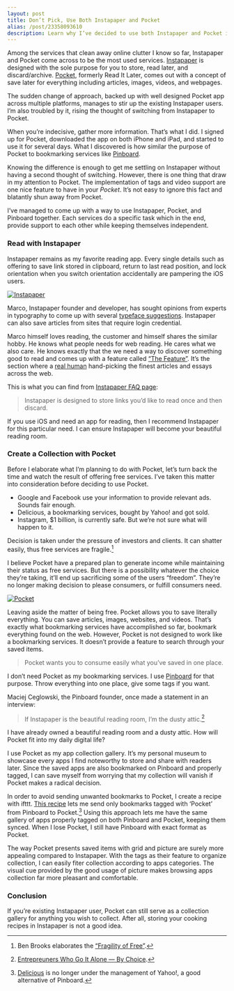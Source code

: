 ```yaml
---
layout: post
title: Don’t Pick, Use Both Instapaper and Pocket
alias: /post/23358093610
description: Learn why I’ve decided to use both Instapaper and Pocket instead of choosing only one read later service.
---
```

Among the services that clean away online clutter I know so far, Instapaper and Pocket come across to be the most used services. [Instapaper][1] is designed with the sole purpose for you to store, read later, and discard/archive. [Pocket][2], formerly Read It Later, comes out with a concept of save later for everything including articles, images, videos, and webpages. 

The sudden change of approach, backed up with well designed Pocket app across multiple platforms, manages to stir up the existing Instapaper users. I’m also troubled by it, rising the thought of switching from Instapaper to Pocket.

When you’re indecisive, gather more information. That’s what I did. I signed up for Pocket, downloaded the app on both iPhone and iPad, and started to use it for several days. What I discovered is how similar the purpose of Pocket to bookmarking services like [Pinboard][3].

Knowing the difference is enough to get me settling on Instapaper without having a second thought of switching. However, there is one thing that draw in my attention to Pocket. The implementation of tags and video support are one nice feature to have in your *Pocket*. It’s not easy to ignore this fact and blatantly shun away from Pocket.

I’ve managed to come up with a way to use Instapaper, Pocket, and Pinboard together. Each services do a specific task which in the end, provide support to each other while keeping themselves independent.

### Read with Instapaper
Instapaper remains as my favorite reading app. Every single details such as offering to save link stored in clipboard, return to last read position, and lock orientation when you switch orientation accidentally are pampering the iOS users.

[ ![Instapaper][img1] ](http://images.sayzlim.net/2012/05/compare_instapaper.jpg "Instapaper")

[img1]: http://images.sayzlim.net/2012/05/compare_instapaper.jpg "Instapaper"

Marco, Instapaper founder and developer, has sought opinions from experts in typography to come up with several [typeface suggestions][4]. Instapaper can also save articles from sites that require login credential.

Marco himself loves reading, the customer and himself shares the similar hobby. He knows what people needs for web reading. He cares what we also care. He knows exactly that the we need a way to discover something good to read and comes up with a feature called [“The Feature”][5]. It’s the section where a [real human][6] hand-picking the finest articles and essays across the web.

This is what you can find from [Instapaper FAQ page][7]:
> Instapaper is designed to store links you’d like to read once and then discard.

If you use iOS and need an app for reading, then I recommend Instapaper for this particular need. I can ensure Instapaper will become your beautiful reading room.

### Create a Collection with Pocket
Before I elaborate what I’m planning to do with Pocket, let’s turn back the time and watch the result of offering free services. I’ve taken this matter into consideration before deciding to use Pocket.

- Google and Facebook use your information to provide relevant ads. Sounds fair enough.
- Delicious, a bookmarking services, bought by Yahoo! and got sold.
- Instagram, $1 billion, is currently safe. But we’re not sure what will happen to it.

Decision is taken under the pressure of investors and clients. It can shatter easily, thus free services are fragile.[^1]

I believe Pocket have a prepared plan to generate income while maintaining their status as free services. But there is a possibility whatever the choice they’re taking, it’ll end up sacrificing some of the users “freedom”. They’re no longer making decision to please consumers, or fulfill consumers need.

[ ![Pocket][img2] ](http://images.sayzlim.net/2012/05/compare_pocket.jpg "Pocket ")

[img2]: http://images.sayzlim.net/2012/05/compare_pocket.jpg "Pocket "

Leaving aside the matter of being free. Pocket allows you to save literally everything. You can save articles, images, websites, and videos. That’s exactly what bookmarking services have accomplished so far, bookmark everything found on the web. However, Pocket is not designed to work like a bookmarking services. It doesn’t provide a feature to search through your saved items.

> Pocket wants you to consume easily what you’ve saved in one place.

I don’t need Pocket as my bookmarking services. I use [Pinboard][3] for that purpose. Throw everything into one place, give some tags if you want. 

Maciej Ceglowski, the Pinboard founder, once made a statement in an interview:

> If Instapaper is the beautiful reading room, I’m the dusty attic.[^2]

I have already owned a beautiful reading room and a dusty attic. How will Pocket fit into my daily digital life?

I use Pocket as my app collection gallery. It’s my personal museum to showcase every apps I find noteworthy to store and share with readers later. Since the saved apps are also bookmarked on Pinboard and properly tagged, I can save myself from worrying that my collection will vanish if Pocket makes a radical decision.

In order to avoid sending unwanted bookmarks to Pocket, I create a recipe with ifttt. [This recipe](http://ifttt.com/recipes/31264 "IFTTT Recipes") lets me send only bookmarks tagged with ‘Pocket’ from Pinboard to Pocket.[^3] Using this approach lets me have the same gallery of apps properly tagged on both Pinboard and Pocket, keeping them synced. When I lose Pocket, I still have Pinboard with exact format as Pocket.

The way Pocket presents saved items with grid and picture are surely more appealing compared to Instapaper. With the tags as their feature to organize collection, I can easily fiter collection according to apps categories. The visual cue provided by the good usage of picture makes browsing apps collection far more pleasant and comfortable.

### Conclusion
If you’re existing Instapaper user, Pocket can still serve as a collection gallery for anything you wish to collect. After all, storing your cooking recipes in Instapaper is not a good idea.

[^1]: Ben Brooks elaborates the [“Fragility of Free”](http://brooksreview.net/2011/03/fragility-free/ "Fragility of Free — The Brooks Review").

[^2]: [Entrepreuners Who Go It Alone — By Choice](http://content.time.com/time/specials/packages/article/0,28804,2094921_2094923_2094924,00.html "Entrepreneurs Who Go It Alone — By Choice - Ideas for ... - TIME.com").

[^3]: [Delicious](http://delicious.com/ "Delicious") is no longer under the management of Yahoo!, a good alternative of Pinboard.

[1]: http://www.instapaper.com/ "Instapaper"
[2]: http://getpocket.com/ "Pocket"
[3]: http://pinboard.in/ "Pinboard: social bookmarking for introverts"
[4]: http://www.marco.org/2012/03/16/instapaper-4-1-released "Introducing Instapaper 4.1 for iPhone, iPad – Marco.org"
[5]: http://thefeature.net/ "The Feature"
[6]: https://twitter.com/nostrich "Dick Wisdom (nostrich) on Twitter"
[7]: http://www.instapaper.com/help "FAQs - Instapaper"